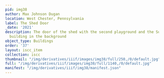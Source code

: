 ```yaml
---
pid: img38
author: Max Johnson Dugan
location: West Chester, Pennsylvania
label: The Shed Door
_date: '2021'
description: The door of the shed with the second playground and the Sunday School
  building in the background
object_type: Buildings
order: '37'
layout: iscc_item
collection: iscc
thumbnail: "/img/derivatives/iiif/images/img38/full/250,/0/default.jpg"
full: "/img/derivatives/iiif/images/img38/full/1140,/0/default.jpg"
manifest: "/img/derivatives/iiif/img38/manifest.json"
---
```

